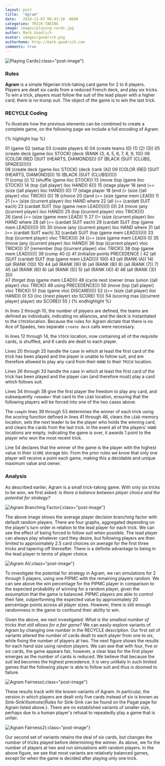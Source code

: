 ```yaml
---
layout: post
title:  "Agram"
date:   2018-11-07 09:43:18 -0600
categories: TRICK-TAKING
image: images/playing-cards.jpg
author: Mark Goadrich
avatar: images/goadrich.png
authorhome: http://mark.goadrich.com
comments: true
---
```


![Playing Cards]({{site.url}}{{site.baseurl}}/images/playing-cards.jpg){:class="post-image"}

### Rules

**Agram** is a simple Nigerian trick-taking card game for 2 to 6 players. Players are dealt six cards from a reduced French deck, and play six tricks. To win a trick, players must follow the suit of the lead player with a higher card; there is no trump suit. The object of the game is to win the last trick.

### RECYCLE Coding

To illustrate how the previous elements can be combined to create a complete game, on the following page we include a full encoding of Agram.

{% highlight lisp %}

01 (game
02  (setup 
03   (create players 4)
04   (create teams (0) (1) (2) (3))
05   (create deck (game iloc STOCK) (deck (RANK (3, 4, 5, 6, 7, 8, 9, 10))
06                             (COLOR (RED (SUIT (HEARTS, DIAMONDS)))
07                                    (BLACK (SUIT (CLUBS, SPADES))))))         
08   (create deck (game iloc STOCK) (deck (rank (A))
09                             (COLOR (RED (SUIT (HEARTS, DIAMONDS)))
10                                    (BLACK (SUIT (CLUBS))))))         
11  (comp (()
12         (shuffle (game iloc STOCK))
13         (move (top (game iloc STOCK))
14               (top ((all player) iloc HAND)) 6))) 
15  (stage player
16         (end (== (size ((all player) iloc HAND)) 0))
17         (stage player
18                (end (> (size ((all player) vloc TRICK)) 0))
19                (choice
20                 ((and (== (size (game mem LEAD)) 1)
21                       (== (size ((current player) iloc HAND where 
22                         (all (== (cardatt SUIT each) 
23                            (cardatt SUIT (top (game mem LEAD))))))) 0))
24                  (move (any ((current player) iloc HAND)) 
25                        (top ((current player) vloc TRICK))))                
26                 ((and (== (size (game mem LEAD)) 1)
27                       (!= (size ((current player) iloc HAND where 
28                         (all (== (cardatt SUIT each) 
29                            (cardatt SUIT (top (game mem LEAD))))))) 0))
30                  (move (any ((current player) iloc HAND where 
31                         (all (== (cardatt SUIT each) 
32                            (cardatt SUIT (top (game mem LEAD))))))) 
33                        (top ((current player) vloc TRICK))))
34                 ((== (size (game mem LEAD)) 0)
35                  (move (any ((current player) iloc HAND)) 
36                        (top ((current player) vloc TRICK)))
37                  (remember (top ((current player) vloc TRICK)) 
38                            (top (game mem LEAD))))))
39         (comp
40          (() 
41           (initialize points PRECEDENCE (
42            (all (SUIT (cardatt SUIT (top (game mem LEAD)))) 100)
43            (all (RANK (A)) 14) (all (RANK (10)) 10)
44            (all (RANK (9)) 9) (all (RANK (8)) 8) (all (RANK (7)) 7)
45            (all (RANK (6)) 6) (all (RANK (5)) 5) (all (RANK (4)) 4)
46            (all (RANK (3)) 3)))             
47           (forget (top (game mem LEAD)))
48           (cycle next (owner (max (union ((all player) vloc TRICK)) 
49              using PRECEDENCE)))
50           (move (top ((all player) vloc TRICK)) 
51                 (top (game vloc DISCARD))))
52          ((== (size ((all player) iloc HAND)) 0)
53           (inc ((next player) sto SCORE) 1))))
54  (scoring max (((current player) player) sto SCORE))
55 )
{% endhighlight %}


In lines 2 through 10, the number of players are defined, the teams are defined as individuals, indicating no alliances, and the deck is instantiated to the `STOCK`location. Because the rules for Agram dictate that there is no Ace of Spades, two separate `create deck` calls were necessary.

In lines 12 through 14, the `STOCK` location, now containing all of the requisite cards, is shuffled, and 6 cards are dealt to each player.

Lines 20 through 25 handle the case in which at least the first card of the trick has been played and the player is unable to follow suit, and are therefore allowed to play any card from their `HAND` to their `TRICK` location.

Lines 26 through 33 handle the case in which at least the first card of the trick has been played and the player can (and therefore must) play a card which follows suit.

Lines 34 through 38 give the first player the freedom to play any card, and subsequently `remember` that card to the `LEAD` location, ensuring that the following players will be forced into one of the two cases above.

The `comp`in lines 39 through 53 determines the winner of each trick using the scoring function defined in lines 41 through 46, clears the `LEAD` memory location, sets the next leader to be the player who holds the winning card, and clears the cards from the last trick. In the event all of the players' `HAND` locations are empty, indicating the game is over, it awards 1 point to the player who won the most recent trick. 

Line 54 declares that the winner of the game is the player with the highest value in their `SCORE` storage bin. From the prior rules we know that only one player will receive a point each game, making this a decidable and unique maximum value and owner.

### Analysis

As described earlier, Agram is a small trick-taking game. With only six tricks to be won, we first asked: *is there a balance between player choice and the potential for strategy?*

![Agram Branching Factor]({{site.url}}{{site.baseurl}}/images/agram/AgramBFRev.png){:class="post-image"}

The above image shows the average player decision branching factor with default random players. There are four graphs, aggregated depending on the player's turn order in relation to the lead player for each trick. We can see the effect of being forced to follow suit when possible. The lead player can always play whatever card they desire, but following players are then limited to approximately 2.5 card choices on average for the first three tricks and tapering off thereafter. There is a definite advantage to being in the lead player in terms of player choice.

![Agram AI]({{site.url}}{{site.baseurl}}/images/agram/AgramIntelligent.png){:class="post-image"}

To investigate the potential for strategy in Agram, we ran simulations for 2 through 5 players, using one PIPMC with the remaining players random. We can see above the win percentage for the PIPMC player in comparison to the expected probability of winning for a random player, given the assumption that the game is balanced. PIPMC players are able to control their fate, outperforming the expected value by approximately 20 percentage points across all player sizes. However, there is still enough randomness in the game to confound their ability to win. 

Given the above, we next investigated: *What is the smallest number of tricks that still allows for a fair game?* We can easily explore variants of Agram by changing one number in the RECYCLE description. Our first set of variants altered the number of cards dealt to each player from one to six, while fixing the number of players at two. The next figure shows the results for each hand size using random players. We can see that with four, five or six cards, the game appears fair, however, a clear bias for the first player emerges as the number of cards is reduced. We believe that because the suit led becomes the highest precedence, it is very unlikely in such limited games that the following player is able to follow suit and thus is doomed to failure. 

![Agram Fairness]({{site.url}}{{site.baseurl}}/images/agram/agramone.png){:class="post-image"}
    
These results track with the known variants of Agram. In particular, the version in which players are dealt only five cards instead of six is known as Sink-Sink\footnote{Rules for Sink-Sink can be found on the Pagat page for Agram listed above.}. There are no established variants of smaller size, perhaps due to a human player's refusal to repeatedly play a game that is unfair.

![Agram Fairness2]({{site.url}}{{site.baseurl}}/images/agram/agramtwo.png){:class="post-image"}

Our second set of variants retains the deal of six cards, but changes the number of tricks played before determining the winner. As above, we fix the number of players at two and run simulations with random players. In the above figure, we see that most variants are relatively balanced games, except for when the game is decided after playing only one trick.



